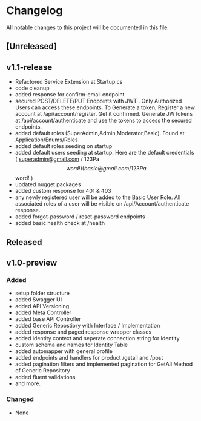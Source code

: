 # Changelog

All notable changes to this project will be documented in this file.

## [Unreleased]
## v1.1-release

- Refactored Service Extension at Startup.cs
- code cleanup
- added response for confirm-email endpoint
- secured POST/DELETE/PUT Endpoints with JWT . Only Authorized Users can access these endpoints. To Generate a token, Register a new account at /api/account/register. Get it confirmed. Generate JWTokens at /api/account/authenticate and use the tokens to access the secured endpoints.
- added default roles (SuperAdmin,Admin,Moderator,Basic). Found at Application/Enums/Roles
- added default roles seeding on startup
- added default users seeding at startup. Here are the default credentials ( superadmin@gmail.com / 123Pa$$word! ) ( basic@gmail.com / 123Pa$$word! )
- updated nugget packages
- added custom response for 401 & 403
- any newly registered user will be added to the Basic User Role. All associated roles of a user will be visible on /api/Account/authenticate response.
- added forgot-password / reset-password endpoints
- added basic health check at /health

## Released
## v1.0-preview

### Added
- setup folder structure
- added Swagger UI
- added API Versioning
- added Meta Controller
- added base API Controller
- added Generic Repostiory with Interface / Implementation
- added response and paged response wrapper classes
- added identity context and seperate connection string for Identity
- custom schema and names for Identity Table
- added automapper with general profile
- added endpoints and handlers for product /getall and /post
- added pagination filters and implemented pagination for GetAll Method of Generic Repository
- added fluent validations
- and more.

### Changed
- None
